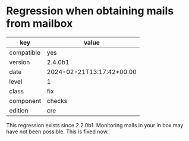 [//]: # (werk v2)
# Regression when obtaining mails from mailbox

key        | value
---------- | ---
compatible | yes
version    | 2.4.0b1
date       | 2024-02-21T13:17:42+00:00
level      | 1
class      | fix
component  | checks
edition    | cre

This regression exists since 2.2.0b1. Monitoring mails in your in box may have not been possible.
This is fixed now.